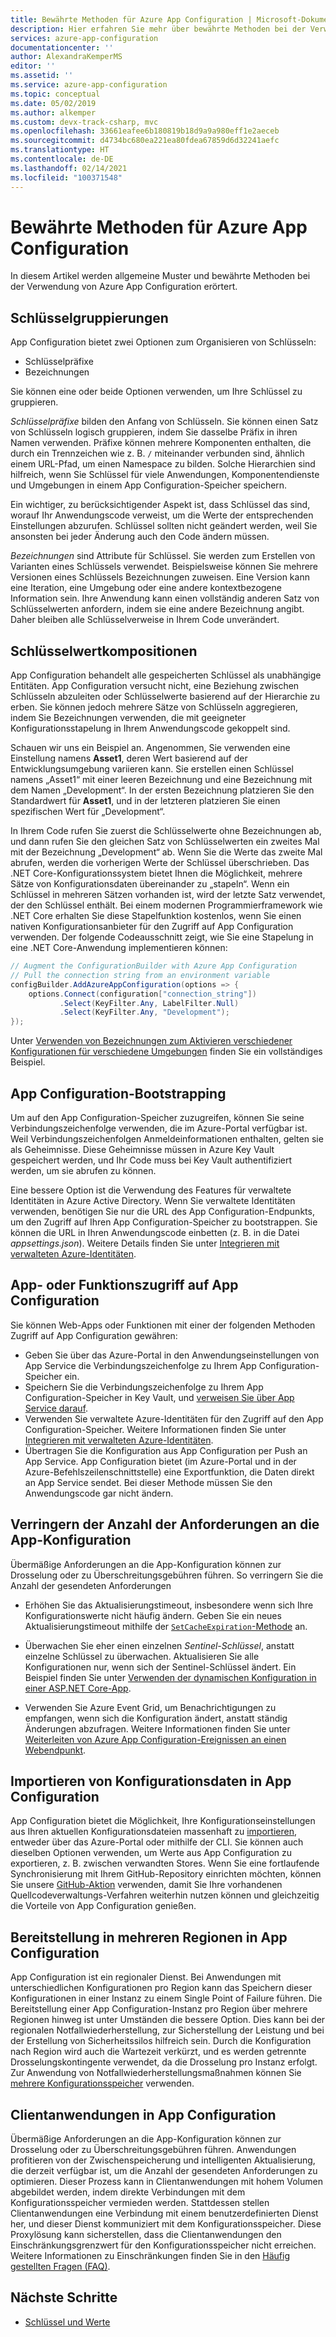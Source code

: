 ```yaml
---
title: Bewährte Methoden für Azure App Configuration | Microsoft-Dokumentation
description: Hier erfahren Sie mehr über bewährte Methoden bei der Verwendung von Azure App Configuration. Zu den behandelten Themen gehören Schlüsselgruppierungen, Schlüssel-Wert-Kompositionen, App Configuration-Bootstraps und viele mehr.
services: azure-app-configuration
documentationcenter: ''
author: AlexandraKemperMS
editor: ''
ms.assetid: ''
ms.service: azure-app-configuration
ms.topic: conceptual
ms.date: 05/02/2019
ms.author: alkemper
ms.custom: devx-track-csharp, mvc
ms.openlocfilehash: 33661eafee6b180819b18d9a9a980eff1e2aeceb
ms.sourcegitcommit: d4734bc680ea221ea80fdea67859d6d32241aefc
ms.translationtype: HT
ms.contentlocale: de-DE
ms.lasthandoff: 02/14/2021
ms.locfileid: "100371548"
---
```

# <a name="azure-app-configuration-best-practices"></a>Bewährte Methoden für Azure App Configuration

In diesem Artikel werden allgemeine Muster und bewährte Methoden bei der Verwendung von Azure App Configuration erörtert.

## <a name="key-groupings"></a>Schlüsselgruppierungen

App Configuration bietet zwei Optionen zum Organisieren von Schlüsseln:

* Schlüsselpräfixe
* Bezeichnungen

Sie können eine oder beide Optionen verwenden, um Ihre Schlüssel zu gruppieren.

*Schlüsselpräfixe* bilden den Anfang von Schlüsseln. Sie können einen Satz von Schlüsseln logisch gruppieren, indem Sie dasselbe Präfix in ihren Namen verwenden. Präfixe können mehrere Komponenten enthalten, die durch ein Trennzeichen wie z. B. `/` miteinander verbunden sind, ähnlich einem URL-Pfad, um einen Namespace zu bilden. Solche Hierarchien sind hilfreich, wenn Sie Schlüssel für viele Anwendungen, Komponentendienste und Umgebungen in einem App Configuration-Speicher speichern.

Ein wichtiger, zu berücksichtigender Aspekt ist, dass Schlüssel das sind, worauf Ihr Anwendungscode verweist, um die Werte der entsprechenden Einstellungen abzurufen. Schlüssel sollten nicht geändert werden, weil Sie ansonsten bei jeder Änderung auch den Code ändern müssen.

*Bezeichnungen* sind Attribute für Schlüssel. Sie werden zum Erstellen von Varianten eines Schlüssels verwendet. Beispielsweise können Sie mehrere Versionen eines Schlüssels Bezeichnungen zuweisen. Eine Version kann eine Iteration, eine Umgebung oder eine andere kontextbezogene Information sein. Ihre Anwendung kann einen vollständig anderen Satz von Schlüsselwerten anfordern, indem sie eine andere Bezeichnung angibt. Daher bleiben alle Schlüsselverweise in Ihrem Code unverändert.

## <a name="key-value-compositions"></a>Schlüsselwertkompositionen

App Configuration behandelt alle gespeicherten Schlüssel als unabhängige Entitäten. App Configuration versucht nicht, eine Beziehung zwischen Schlüsseln abzuleiten oder Schlüsselwerte basierend auf der Hierarchie zu erben. Sie können jedoch mehrere Sätze von Schlüsseln aggregieren, indem Sie Bezeichnungen verwenden, die mit geeigneter Konfigurationsstapelung in Ihrem Anwendungscode gekoppelt sind.

Schauen wir uns ein Beispiel an. Angenommen, Sie verwenden eine Einstellung namens **Asset1**, deren Wert basierend auf der Entwicklungsumgebung variieren kann. Sie erstellen einen Schlüssel namens „Asset1“ mit einer leeren Bezeichnung und eine Bezeichnung mit dem Namen „Development“. In der ersten Bezeichnung platzieren Sie den Standardwert für **Asset1**, und in der letzteren platzieren Sie einen spezifischen Wert für „Development“.

In Ihrem Code rufen Sie zuerst die Schlüsselwerte ohne Bezeichnungen ab, und dann rufen Sie den gleichen Satz von Schlüsselwerten ein zweites Mal mit der Bezeichnung „Development“ ab. Wenn Sie die Werte das zweite Mal abrufen, werden die vorherigen Werte der Schlüssel überschrieben. Das .NET Core-Konfigurationssystem bietet Ihnen die Möglichkeit, mehrere Sätze von Konfigurationsdaten übereinander zu „stapeln“. Wenn ein Schlüssel in mehreren Sätzen vorhanden ist, wird der letzte Satz verwendet, der den Schlüssel enthält. Bei einem modernen Programmierframework wie .NET Core erhalten Sie diese Stapelfunktion kostenlos, wenn Sie einen nativen Konfigurationsanbieter für den Zugriff auf App Configuration verwenden. Der folgende Codeausschnitt zeigt, wie Sie eine Stapelung in eine .NET Core-Anwendung implementieren können:

```csharp
// Augment the ConfigurationBuilder with Azure App Configuration
// Pull the connection string from an environment variable
configBuilder.AddAzureAppConfiguration(options => {
    options.Connect(configuration["connection_string"])
           .Select(KeyFilter.Any, LabelFilter.Null)
           .Select(KeyFilter.Any, "Development");
});
```

Unter [Verwenden von Bezeichnungen zum Aktivieren verschiedener Konfigurationen für verschiedene Umgebungen](./howto-labels-aspnet-core.md) finden Sie ein vollständiges Beispiel.

## <a name="app-configuration-bootstrap"></a>App Configuration-Bootstrapping

Um auf den App Configuration-Speicher zuzugreifen, können Sie seine Verbindungszeichenfolge verwenden, die im Azure-Portal verfügbar ist. Weil Verbindungszeichenfolgen Anmeldeinformationen enthalten, gelten sie als Geheimnisse. Diese Geheimnisse müssen in Azure Key Vault gespeichert werden, und Ihr Code muss bei Key Vault authentifiziert werden, um sie abrufen zu können.

Eine bessere Option ist die Verwendung des Features für verwaltete Identitäten in Azure Active Directory. Wenn Sie verwaltete Identitäten verwenden, benötigen Sie nur die URL des App Configuration-Endpunkts, um den Zugriff auf Ihren App Configuration-Speicher zu bootstrappen. Sie können die URL in Ihren Anwendungscode einbetten (z. B. in die Datei *appsettings.json*). Weitere Details finden Sie unter [Integrieren mit verwalteten Azure-Identitäten](howto-integrate-azure-managed-service-identity.md).

## <a name="app-or-function-access-to-app-configuration"></a>App- oder Funktionszugriff auf App Configuration

Sie können Web-Apps oder Funktionen mit einer der folgenden Methoden Zugriff auf App Configuration gewähren:

* Geben Sie über das Azure-Portal in den Anwendungseinstellungen von App Service die Verbindungszeichenfolge zu Ihrem App Configuration-Speicher ein.
* Speichern Sie die Verbindungszeichenfolge zu Ihrem App Configuration-Speicher in Key Vault, und [verweisen Sie über App Service darauf](../app-service/app-service-key-vault-references.md).
* Verwenden Sie verwaltete Azure-Identitäten für den Zugriff auf den App Configuration-Speicher. Weitere Informationen finden Sie unter [Integrieren mit verwalteten Azure-Identitäten](howto-integrate-azure-managed-service-identity.md).
* Übertragen Sie die Konfiguration aus App Configuration per Push an App Service. App Configuration bietet (im Azure-Portal und in der Azure-Befehlszeilenschnittstelle) eine Exportfunktion, die Daten direkt an App Service sendet. Bei dieser Methode müssen Sie den Anwendungscode gar nicht ändern.

## <a name="reduce-requests-made-to-app-configuration"></a>Verringern der Anzahl der Anforderungen an die App-Konfiguration

Übermäßige Anforderungen an die App-Konfiguration können zur Drosselung oder zu Überschreitungsgebühren führen. So verringern Sie die Anzahl der gesendeten Anforderungen

* Erhöhen Sie das Aktualisierungstimeout, insbesondere wenn sich Ihre Konfigurationswerte nicht häufig ändern. Geben Sie ein neues Aktualisierungstimeout mithilfe der [`SetCacheExpiration`-Methode](/dotnet/api/microsoft.extensions.configuration.azureappconfiguration.azureappconfigurationrefreshoptions.setcacheexpiration) an.

* Überwachen Sie eher einen einzelnen *Sentinel-Schlüssel*, anstatt einzelne Schlüssel zu überwachen. Aktualisieren Sie alle Konfigurationen nur, wenn sich der Sentinel-Schlüssel ändert. Ein Beispiel finden Sie unter [Verwenden der dynamischen Konfiguration in einer ASP.NET Core-App](enable-dynamic-configuration-aspnet-core.md).

* Verwenden Sie Azure Event Grid, um Benachrichtigungen zu empfangen, wenn sich die Konfiguration ändert, anstatt ständig Änderungen abzufragen. Weitere Informationen finden Sie unter [Weiterleiten von Azure App Configuration-Ereignissen an einen Webendpunkt](./howto-app-configuration-event.md).

## <a name="importing-configuration-data-into-app-configuration"></a>Importieren von Konfigurationsdaten in App Configuration

App Configuration bietet die Möglichkeit, Ihre Konfigurationseinstellungen aus Ihren aktuellen Konfigurationsdateien massenhaft zu [importieren](./howto-import-export-data.md), entweder über das Azure-Portal oder mithilfe der CLI. Sie können auch dieselben Optionen verwenden, um Werte aus App Configuration zu exportieren, z. B. zwischen verwandten Stores. Wenn Sie eine fortlaufende Synchronisierung mit Ihrem GitHub-Repository einrichten möchten, können Sie unsere [GitHub-Aktion](./concept-github-action.md) verwenden, damit Sie Ihre vorhandenen Quellcodeverwaltungs-Verfahren weiterhin nutzen können und gleichzeitig die Vorteile von App Configuration genießen.

## <a name="multi-region-deployment-in-app-configuration"></a>Bereitstellung in mehreren Regionen in App Configuration

App Configuration ist ein regionaler Dienst. Bei Anwendungen mit unterschiedlichen Konfigurationen pro Region kann das Speichern dieser Konfigurationen in einer Instanz zu einem Single Point of Failure führen. Die Bereitstellung einer App Configuration-Instanz pro Region über mehrere Regionen hinweg ist unter Umständen die bessere Option. Dies kann bei der regionalen Notfallwiederherstellung, zur Sicherstellung der Leistung und bei der Erstellung von Sicherheitssilos hilfreich sein. Durch die Konfiguration nach Region wird auch die Wartezeit verkürzt, und es werden getrennte Drosselungskontingente verwendet, da die Drosselung pro Instanz erfolgt. Zur Anwendung von Notfallwiederherstellungsmaßnahmen können Sie [mehrere Konfigurationsspeicher](./concept-disaster-recovery.md) verwenden. 

## <a name="client-applications-in-app-configuration"></a>Clientanwendungen in App Configuration 

Übermäßige Anforderungen an die App-Konfiguration können zur Drosselung oder zu Überschreitungsgebühren führen. Anwendungen profitieren von der Zwischenspeicherung und intelligenten Aktualisierung, die derzeit verfügbar ist, um die Anzahl der gesendeten Anforderungen zu optimieren. Dieser Prozess kann in Clientanwendungen mit hohem Volumen abgebildet werden, indem direkte Verbindungen mit dem Konfigurationsspeicher vermieden werden. Stattdessen stellen Clientanwendungen eine Verbindung mit einem benutzerdefinierten Dienst her, und dieser Dienst kommuniziert mit dem Konfigurationsspeicher. Diese Proxylösung kann sicherstellen, dass die Clientanwendungen den Einschränkungsgrenzwert für den Konfigurationsspeicher nicht erreichen. Weitere Informationen zu Einschränkungen finden Sie in den [Häufig gestellten Fragen (FAQ)](./faq.yml#are-there-any-limits-on-the-number-of-requests-made-to-app-configuration).  

## <a name="next-steps"></a>Nächste Schritte

* [Schlüssel und Werte](./concept-key-value.md)